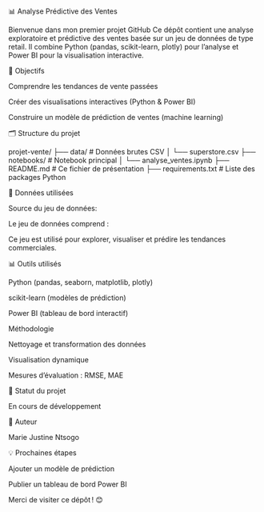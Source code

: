  📊 Analyse Prédictive des Ventes

Bienvenue dans mon premier projet GitHub 
Ce dépôt contient une analyse exploratoire et prédictive des ventes basée sur un jeu de données de type retail. Il combine Python (pandas, scikit-learn, plotly) pour l’analyse et Power BI pour la visualisation interactive.

🎯 Objectifs

Comprendre les tendances de vente passées

Créer des visualisations interactives (Python & Power BI)

Construire un modèle de prédiction de ventes (machine learning)

🗂️ Structure du projet

projet-vente/
├── data/                  # Données brutes CSV
│   └── superstore.csv
├── notebooks/             # Notebook principal
│   └── analyse_ventes.ipynb
├── README.md              # Ce fichier de présentation
├── requirements.txt       # Liste des packages Python 

📁 Données utilisées

Source du jeu de données:

Le jeu de données  comprend :

Ce jeu est utilisé pour explorer, visualiser et prédire les tendances commerciales.

📊 Outils utilisés

Python (pandas, seaborn, matplotlib, plotly)

scikit-learn (modèles de prédiction)

Power BI (tableau de bord interactif)

 Méthodologie

Nettoyage et transformation des données

Visualisation dynamique

Mesures d’évaluation : RMSE, MAE

📌 Statut du projet

En cours de développement 

👤 Auteur

Marie Justine Ntsogo

💡 Prochaines étapes

Ajouter un modèle de prédiction

Publier un tableau de bord Power BI

Merci de visiter ce dépôt ! 😊
